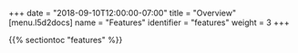 +++
date = "2018-09-10T12:00:00-07:00"
title = "Overview"
[menu.l5d2docs]
  name = "Features"
  identifier = "features"
  weight = 3
+++

{{% sectiontoc "features" %}}
